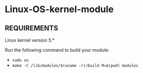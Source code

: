 # Linux-OS-kernel-module

## REQUIREMENTS


Linux kernel version 5.*

Run the following command to build your module: 
- `sudo su`
- `make -C /lib/modules/$(uname -r)/build M=$(pwd) modules`
